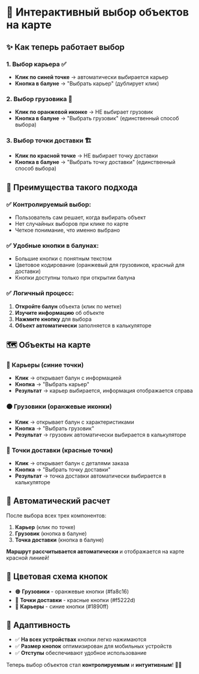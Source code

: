 # 🎯 Интерактивный выбор объектов на карте

## ✨ Как теперь работает выбор

### 1. **Выбор карьера** ✅
- **Клик по синей точке** → автоматически выбирается карьер
- **Кнопка в балуне** → "Выбрать карьер" (дублирует клик)

### 2. **Выбор грузовика** 🚛
- **Клик по оранжевой иконке** → НЕ выбирает грузовик
- **Кнопка в балуне** → "Выбрать грузовик" (единственный способ выбора)

### 3. **Выбор точки доставки** 🏗️
- **Клик по красной точке** → НЕ выбирает точку доставки  
- **Кнопка в балуне** → "Выбрать точку доставки" (единственный способ выбора)

## 🎯 Преимущества такого подхода

### ✅ **Контролируемый выбор**:
- Пользователь сам решает, когда выбирать объект
- Нет случайных выборов при клике по карте
- Четкое понимание, что именно выбрано

### ✅ **Удобные кнопки в балунах**:
- Большие кнопки с понятным текстом
- Цветовое кодирование (оранжевый для грузовиков, красный для доставки)
- Кнопки доступны только при открытии балуна

### ✅ **Логичный процесс**:
1. **Откройте балун** объекта (клик по метке)
2. **Изучите информацию** об объекте
3. **Нажмите кнопку** для выбора
4. **Объект автоматически** заполняется в калькуляторе

## 🗺️ Объекты на карте

### 🔵 **Карьеры** (синие точки)
- **Клик** → открывает балун с информацией
- **Кнопка** → "Выбрать карьер"
- **Результат** → карьер выбирается, информация отображается справа

### 🟠 **Грузовики** (оранжевые иконки)
- **Клик** → открывает балун с характеристиками
- **Кнопка** → "Выбрать грузовик" 
- **Результат** → грузовик автоматически выбирается в калькуляторе

### 🔴 **Точки доставки** (красные точки)
- **Клик** → открывает балун с деталями заказа
- **Кнопка** → "Выбрать точку доставки"
- **Результат** → точка доставки автоматически выбирается в калькуляторе

## 🚀 Автоматический расчет

После выбора всех трех компонентов:
1. **Карьер** (клик по точке)
2. **Грузовик** (кнопка в балуне)
3. **Точка доставки** (кнопка в балуне)

**Маршрут рассчитывается автоматически** и отображается на карте красной линией!

## 🎨 Цветовая схема кнопок

- 🟠 **Грузовики** - оранжевые кнопки (#fa8c16)
- 🔴 **Точки доставки** - красные кнопки (#f5222d)
- 🔵 **Карьеры** - синие кнопки (#1890ff)

## 📱 Адаптивность

- ✅ **На всех устройствах** кнопки легко нажимаются
- ✅ **Размер кнопок** оптимизирован для мобильных устройств
- ✅ **Отступы** обеспечивают удобное использование

Теперь выбор объектов стал **контролируемым** и **интуитивным**! 🎯✨
